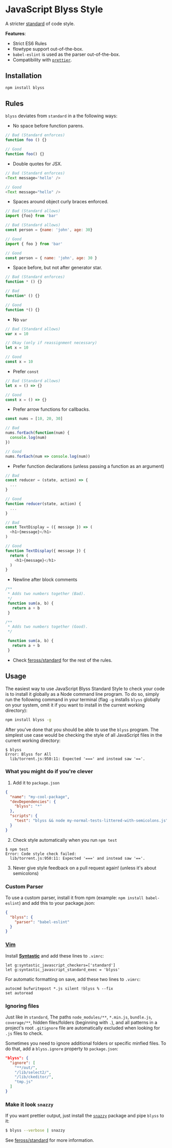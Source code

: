 # JavaScript Blyss Style

A stricter [standard](https://github.com/feross/standard) of code style.

**Features**:

* Strict ES6 Rules
* flowtype support out-of-the-box.
* `babel-eslint` is used as the parser out-of-the-box.
* Compatibility with [`prettier`](https://github.com/prettier/prettier).

## Installation

```bash
npm install blyss
```

## Rules

`blyss` deviates from `standard` in a the following ways:

- No space before function parens.

```js
// Bad (Standard enforces)
function foo () {}

// Good
function foo() {}
```

- Double quotes for JSX.

```js
// Bad (Standard enforces)
<Text message='hello' />

// Good
<Text message="hello" />
```

- Spaces around object curly braces enforced.

```js
// Bad (Standard allows)
import {foo} from 'bar'

// Bad (Standard allows)
const person = {name: 'john', age: 30}

// Good
import { foo } from 'bar'

// Good
const person = { name: 'john', age: 30 }
```

- Space before, but not after generator star.

```js
// Bad (Standard enforces)
function * () {}

// Bad
function* () {}

// Good
function *() {}
```

- No `var`

```js
// Bad (Standard allows)
var x = 10

// Okay (only if reassignment necessary)
let x = 10

// Good
const x = 10
```

- Prefer `const`

```js
// Bad (Standard allows)
let x = () => {}

// Good
const x = () => {}
```

- Prefer arrow functions for callbacks.

```js
const nums = [10, 20, 30]

// Bad
nums.forEach(function(num) {
  console.log(num)
})

// Good
nums.forEach(num => console.log(num))
```

- Prefer function declarations (unless passing a function as an argument)

```js
// Bad
const reducer = (state, action) => {
  ...
}

// Good
function reducer(state, action) {
  ...
}

// Bad
const TextDisplay = ({ message }) => (
  <h1>{message}</h1>
)

// Good
function TextDisplay({ message }) {
  return (
    <h1>{message}</h1>
  )
}
```

- Newline after block comments

```js
/**
 * Adds two numbers together (Bad).
 */
 function sum(a, b) {
   return a + b
 }

/**
 * Adds two numbers together (Good).
 */

 function sum(a, b) {
   return a + b
 }
```

- Check [feross/standard](https://github.com/feross/standard) for the rest of the rules.

## Usage

The easiest way to use JavaScript Blyss Standard Style to check your code is to install it
globally as a Node command line program. To do so, simply run the following command in
your terminal (flag `-g` installs `blyss` globally on your system, omit it if you want
to install in the current working directory):

```bash
npm install blyss -g
```

After you've done that you should be able to use the `blyss` program. The simplest use
case would be checking the style of all JavaScript files in the current working directory:

```
$ blyss
Error: Blyss for All
  lib/torrent.js:950:11: Expected '===' and instead saw '=='.
```

### What you might do if you're clever

1. Add it to `package.json`

  ```json
  {
    "name": "my-cool-package",
    "devDependencies": {
      "blyss": "*"
    },
    "scripts": {
      "test": "blyss && node my-normal-tests-littered-with-semicolons.js"
    }
  }
  ```

2. Check style automatically when you run `npm test`

  ```
  $ npm test
  Error: Code style check failed:
    lib/torrent.js:950:11: Expected '===' and instead saw '=='.
  ```

3. Never give style feedback on a pull request again! (unless it's about semicolons)

### Custom Parser
To use a custom parser, install it from npm (example: `npm install
babel-eslint`) and add this to your package.json:

```json
{
  "blyss": {
    "parser": "babel-eslint"
  }
}
```

### [Vim](http://www.vim.org/)

Install **[Syntastic][vim-1]** and add these lines to `.vimrc`:

```vim
let g:syntastic_javascript_checkers=['standard']
let g:syntastic_javascript_standard_exec = 'blyss'
```

For automatic formatting on save, add these two lines to `.vimrc`:

```vim
autocmd bufwritepost *.js silent !blyss % --fix
set autoread
```

[vim-1]: https://github.com/scrooloose/syntastic

### Ignoring files

Just like in `standard`, The paths `node_modules/**`, `*.min.js`, `bundle.js`, `coverage/**`, hidden files/folders
(beginning with `.`), and all patterns in a project's root `.gitignore` file are
automatically excluded when looking for `.js` files to check.

Sometimes you need to ignore additional folders or specific minfied files. To do that, add
a `blyss.ignore` property to `package.json`:

```json
"blyss": {
  "ignore": [
    "**/out/",
    "/lib/select2/",
    "/lib/ckeditor/",
    "tmp.js"
  ]
}
```

### Make it look `snazzy`
If you want prettier output, just install the [`snazzy`](https://github.com/feross/snazzy) package and pipe `blyss` to it:

```bash
$ blyss --verbose | snazzy
```

See [feross/standard](https://github.com/feross/standard) for more information.
